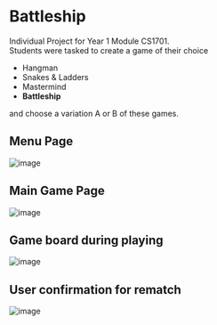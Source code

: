 # Battleship
Individual Project for Year 1 Module CS1701.   
Students were tasked to create a game of their choice   
- Hangman
- Snakes & Ladders
- Mastermind
- **Battleship**

and choose a variation A or B of these games.   

## Menu Page
![image](https://user-images.githubusercontent.com/59341541/146946734-3e3d712a-15b5-4942-aa66-655daf74a024.png)

## Main Game Page
![image](https://user-images.githubusercontent.com/59341541/146946800-9dfdf6ac-e028-4d0f-b4bb-9c517578092a.png)

## Game board during playing
![image](https://user-images.githubusercontent.com/59341541/146946919-c3c3693d-e22f-4186-8429-39711e3e6271.png)

## User confirmation for rematch
![image](https://user-images.githubusercontent.com/59341541/146949257-aeb64e0b-199f-4cfd-9e15-cb9e3f899ecf.png)
